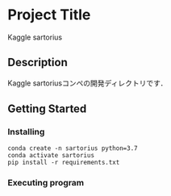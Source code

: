 # Project Title

Kaggle sartorius

## Description

Kaggle sartoriusコンペの開発ディレクトリです．

## Getting Started

### Installing

```
conda create -n sartorius python=3.7
conda activate sartorius
pip install -r requirements.txt
```

### Executing program
